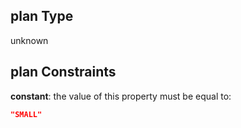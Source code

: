 ## plan Type

unknown

## plan Constraints

**constant**: the value of this property must be equal to:

```json
"SMALL"
```
